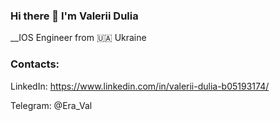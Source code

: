 ### Hi there 👋 I'm Valerii Dulia

__IOS Engineer from 🇺🇦 Ukraine 


### Contacts:

LinkedIn: https://www.linkedin.com/in/valerii-dulia-b05193174/

Telegram: @Era_Val
